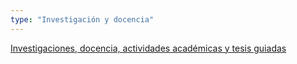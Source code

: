 ```yaml
---
type: "Investigación y docencia"
---
```


[Investigaciones, docencia, actividades académicas y tesis guiadas](proyectos/)
<i class="fa fa-line-chart fa-2x"></i>

